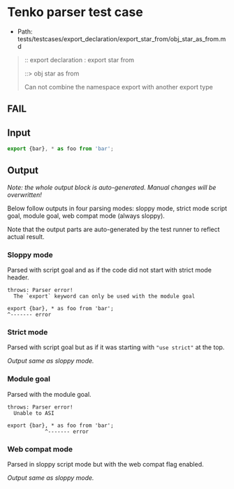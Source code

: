 # Tenko parser test case

- Path: tests/testcases/export_declaration/export_star_from/obj_star_as_from.md

> :: export declaration : export star from
>
> ::> obj star as from
>
> Can not combine the namespace export with another export type

## FAIL

## Input

`````js
export {bar}, * as foo from 'bar';
`````

## Output

_Note: the whole output block is auto-generated. Manual changes will be overwritten!_

Below follow outputs in four parsing modes: sloppy mode, strict mode script goal, module goal, web compat mode (always sloppy).

Note that the output parts are auto-generated by the test runner to reflect actual result.

### Sloppy mode

Parsed with script goal and as if the code did not start with strict mode header.

`````
throws: Parser error!
  The `export` keyword can only be used with the module goal

export {bar}, * as foo from 'bar';
^------- error
`````

### Strict mode

Parsed with script goal but as if it was starting with `"use strict"` at the top.

_Output same as sloppy mode._

### Module goal

Parsed with the module goal.

`````
throws: Parser error!
  Unable to ASI

export {bar}, * as foo from 'bar';
            ^------- error
`````


### Web compat mode

Parsed in sloppy script mode but with the web compat flag enabled.

_Output same as sloppy mode._
